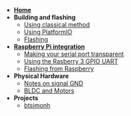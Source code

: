 * **[Home](Home)**
* **Building and flashing**
  * [Using classical method](Building-and-flashing)
  * [Using PlatformIO](PlatformIO-building)
  * [Flashing](Flashing-from-windows-or-linux-with-Open-OCD)
* **[Raspberry Pi integration](Raspberry-Pi-integration)**
  * [Making your serial port transparent](Making-your-serial-port-transparent)
  * [Using the Rasberry 3 GPIO UART](Using-Raspberry-Pi-3-GPIO-UART)
  * [Flashing from Raspberry](Flashing-from-Raspberry)
* **Physical Hardware**
  * [Notes on signal GND](Physical-Hardware-notes)
  * [BLDC and Motors](Notes-on-BLDC-Drive-and-Hoverboard-motors)
* **Projects**
  * [btsimonh](btsimonh)